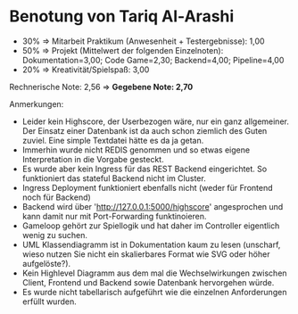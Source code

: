 
# Benotung von Tariq Al-Arashi

- 30% => Mitarbeit Praktikum (Anwesenheit + Testergebnisse): 1,00
- 50% => Projekt (Mittelwert der folgenden Einzelnoten): Dokumentation=3,00; Code Game=2,30; Backend=4,00; Pipeline=4,00
- 20% => Kreativität/Spielspaß: 3,00

Rechnerische Note: 2,56 => __Gegebene Note: 2,70__

Anmerkungen:

- Leider kein Highscore, der Userbezogen wäre, nur ein ganz allgemeiner. Der Einsatz einer Datenbank ist da auch schon ziemlich des Guten zuviel. Eine simple Textdatei hätte es da ja getan.
- Immerhin wurde nicht REDIS genommen und so etwas eigene Interpretation in die Vorgabe gesteckt.
- Es wurde aber kein Ingress für das REST Backend eingerichtet. So funktioniert das stateful Backend nicht im Cluster.
- Ingress Deployment funktioniert ebenfalls nicht (weder für Frontend noch für Backend)
- Backend wird über 'http://127.0.0.1:5000/highscore' angesprochen und kann damit nur mit Port-Forwarding funktinoieren.
- Gameloop gehört zur Spiellogik und hat daher im Controller eigentlich wenig zu suchen.
- UML Klassendiagramm ist in Dokumentation kaum zu lesen (unscharf, wieso nutzen Sie nicht ein skalierbares Format wie SVG oder höher aufgelöste?).
- Kein Highlevel Diagramm aus dem mal die Wechselwirkungen zwischen Client, Frontend und Backend sowie Datenbank hervorgehen würde.
- Es wurde nicht tabellarisch aufgeführt wie die einzelnen Anforderungen erfüllt wurden.
